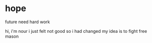 # hope
future need hard work


hi, i'm nour i just felt not good so i had changed my idea
is to fight free mason
